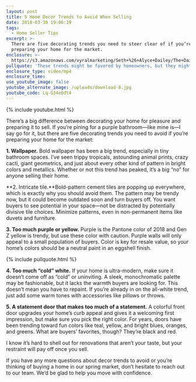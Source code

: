 ```yaml
---
layout: post
title: 5 Home Decor Trends to Avoid When Selling
date: 2018-03-30 19:06:19
tags:
  - Home Seller Tips
excerpt: >-
  There are five decorating trends you need to steer clear of if you’re
  preparing your home for the market.
enclosure: >-
  https://s3.amazonaws.com/vyralmarketing/Seth+%26+Alyce+Dailey/The+Dailey+Group-+5+Home+Decor+Trends+to+Avoid+When+Selling.mp4
pullquote: 'These trends might be favored by homeowners, but they might turn buyers off.'
enclosure_type: video/mp4
enclosure_time:
use_youtube_image: false
youtube_alternate_image: /uploads/download-8.jpg
youtube_code: Lq-G34eOdt4
---
```


{% include youtube.html %}

There’s a big difference between decorating your home for pleasure and preparing it to sell. If you’re pining for a purple bathroom—like mine is—I say go for it, but there are five decorating trends you need to avoid if you’re preparing your home for the market:

**1. Wallpaper.** Bold wallpaper has been a big trend, especially in tiny bathroom spaces. I’ve seen trippy tropicals, astounding animal prints, crazy cacti, giant geometrics, and just about every other kind of pattern in bright colors and metallics. Whether or not this trend has peaked, it’s a big “no” for anyone selling their home.

**2. Intricate tile.**Bold-pattern cement tiles are popping up everywhere, which is exactly why you should avoid them. The pattern may be trendy now, but it could become outdated soon and turn buyers off. You want buyers to see potential in your space—not be distracted by potentially divisive tile choices. Minimize patterns, even in non-permanent items like duvets and furniture.

**3. Too much purple or yellow.** Purple is the Pantone color of 2018 and Gen Z yellow is trendy, but use these color with caution. Purple walls will only appeal to a small population of buyers. Color is key for resale value, so your home’s colors should be a neutral paint in an eggshell finish.

{% include pullquote.html %}

**4. Too much “cold” white.** If your home is ultra-modern, make sure it doesn’t come off as “cold” or uninviting. A sleek, monochromatic palette may be fashionable, but it lacks the warmth buyers are looking for. This doesn’t mean you have to repaint. If you’re already in on the all-white trend, just add some warm tones with accessories like pillows or throws.

**5. A statement door that makes too much of a statement.** A colorful front door upgrades your home’s curb appeal and gives it a welcoming first impression, but make sure you pick the right color. For years, doors have been trending toward fun colors like teal, yellow, and bright blues, oranges, and greens. What are buyers’ favorites, though? They’re black and red.

I know it’s hard to shell out for renovations that aren’t your taste, but your restraint will pay off once you sell.

If you have any more questions about decor trends to avoid or you’re thinking of buying a home in our spring market, don’t hesitate to reach out to our team. We’d be glad to help you move with confidence.
